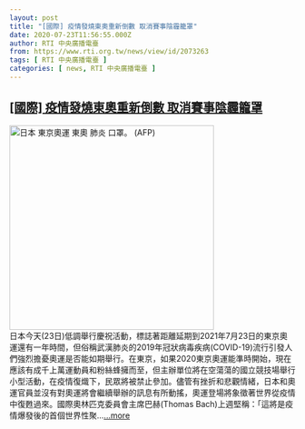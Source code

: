 ```yaml
---
layout: post
title: "[國際] 疫情發燒東奧重新倒數 取消賽事陰霾籠罩"
date: 2020-07-23T11:56:55.000Z
author: RTI 中央廣播電臺
from: https://www.rti.org.tw/news/view/id/2073263
tags: [ RTI 中央廣播電臺 ]
categories: [ news, RTI 中央廣播電臺 ]
---
```

<!--1595505415000-->
[[國際] 疫情發燒東奧重新倒數 取消賽事陰霾籠罩](https://www.rti.org.tw/news/view/id/2073263)
------

<div>
<img src="https://static.rti.org.tw/assets/thumbnails/2020/03/26/fecf2434b32a5296c33aa6253debfc0f.jpg" width="360" alt="日本 東京奧運 東奧 肺炎 口罩。 (AFP)" title="日本 東京奧運 東奧 肺炎 口罩。 (AFP)"><br>日本今天(23日)低調舉行慶祝活動，標誌著距離延期到2021年7月23日的東京奧運還有一年時間，但俗稱武漢肺炎的2019年冠狀病毒疾病(COVID-19)流行引發人們強烈擔憂奧運是否能如期舉行。在東京，如果2020東京奧運能準時開始，現在應該有成千上萬運動員和粉絲蜂擁而至，但主辦單位將在空蕩蕩的國立競技場舉行小型活動，在疫情復熾下，民眾將被禁止參加。儘管有挫折和悲觀情緒，日本和奧運官員並沒有對奧運將會繼續舉辦的訊息有所動搖，奧運登場將象徵著世界從疫情中復甦過來。國際奧林匹克委員會主席巴赫(Thomas Bach)上週堅稱：「這將是疫情爆發後的首個世界性聚...<a target="_blank" href="https://www.rti.org.tw/news/view/id/2073263">...more</a>
</div>
